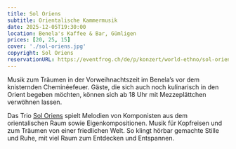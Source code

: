 ```yaml
---
title: Sol Oriens
subtitle: Orientalische Kammermusik
date: 2025-12-05T19:30:00
location: Benela's Kaffee & Bar, Gümligen
prices: [20, 25, 15]
cover: './sol-oriens.jpg'
copyright: Sol Oriens
reservationURL: https://eventfrog.ch/de/p/konzert/world-ethno/sol-oriens-7289230549993940983.html
---
```


Musik zum Träumen in der Vorweihnachtszeit im Benela’s vor dem knisternden Cheminéefeuer. Gäste, die sich auch noch kulinarisch in den Orient begeben möchten, können sich ab 18 Uhr mit Mezzeplättchen verwöhnen lassen.

Das Trio [Sol Oriens](https://www.soloriens.ch/) spielt Melodien von Komponisten aus dem orientalischen Raum sowie Eigenkompositionen. Musik für Kopfreisen und zum Träumen von einer friedlichen Welt. So klingt hörbar gemachte Stille und Ruhe, mit viel Raum zum Entdecken und Entspannen.
